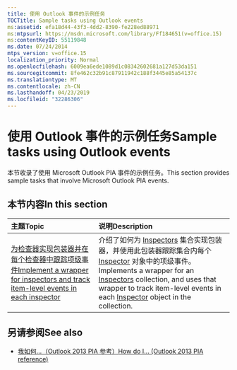 ```yaml
---
title: 使用 Outlook 事件的示例任务
TOCTitle: Sample tasks using Outlook events
ms:assetid: efa18d44-43f3-4dd2-8390-fe228ed88971
ms:mtpsurl: https://msdn.microsoft.com/library/Ff184651(v=office.15)
ms:contentKeyID: 55119848
ms.date: 07/24/2014
mtps_version: v=office.15
localization_priority: Normal
ms.openlocfilehash: 6009ea6ede1089d1c08342602681a127d53da151
ms.sourcegitcommit: 8fe462c32b91c87911942c188f3445e85a54137c
ms.translationtype: MT
ms.contentlocale: zh-CN
ms.lasthandoff: 04/23/2019
ms.locfileid: "32286306"
---
```

# <a name="sample-tasks-using-outlook-events"></a><span data-ttu-id="28824-102">使用 Outlook 事件的示例任务</span><span class="sxs-lookup"><span data-stu-id="28824-102">Sample tasks using Outlook events</span></span>

<span data-ttu-id="28824-103">本节收录了使用 Microsoft Outlook PIA 事件的示例任务。</span><span class="sxs-lookup"><span data-stu-id="28824-103">This section provides sample tasks that involve Microsoft Outlook PIA events.</span></span>

## <a name="in-this-section"></a><span data-ttu-id="28824-104">本节内容</span><span class="sxs-lookup"><span data-stu-id="28824-104">In this section</span></span>

|<span data-ttu-id="28824-105">主题</span><span class="sxs-lookup"><span data-stu-id="28824-105">Topic</span></span>|<span data-ttu-id="28824-106">说明</span><span class="sxs-lookup"><span data-stu-id="28824-106">Description</span></span>|
|:----|:----------|
|[<span data-ttu-id="28824-107">为检查器实现包装器并在每个检查器中跟踪项级事件</span><span class="sxs-lookup"><span data-stu-id="28824-107">Implement a wrapper for inspectors and track item-level events in each inspector</span></span>](how-to-implement-a-wrapper-for-inspectors-and-track-item-level-events-in-each-inspector.md)  |<span data-ttu-id="28824-108">介绍了如何为 [Inspectors](https://msdn.microsoft.com/library/bb623458\(v=office.15\)) 集合实现包装器，并使用此包装器跟踪集合内每个 [Inspector](https://msdn.microsoft.com/library/bb647744\(v=office.15\)) 对象中的项级事件。</span><span class="sxs-lookup"><span data-stu-id="28824-108">Implements a wrapper for an [Inspectors](https://msdn.microsoft.com/library/bb623458\(v=office.15\)) collection, and uses that wrapper to track item-level events in each [Inspector](https://msdn.microsoft.com/library/bb647744\(v=office.15\)) object in the collection.</span></span>|

## <a name="see-also"></a><span data-ttu-id="28824-109">另请参阅</span><span class="sxs-lookup"><span data-stu-id="28824-109">See also</span></span>

- [<span data-ttu-id="28824-110">我如何...（Outlook 2013 PIA 参考）</span><span class="sxs-lookup"><span data-stu-id="28824-110">How do I... (Outlook 2013 PIA reference)</span></span>](how-do-i-outlook-2013-pia-reference.md)

